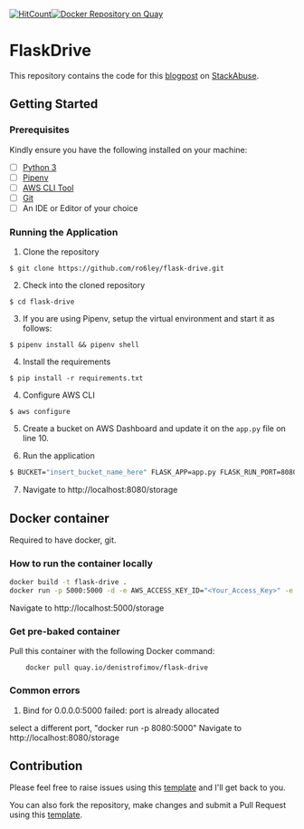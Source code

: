 [![HitCount](http://hits.dwyl.io/ro6ley/flask-drive.svg)](http://hits.dwyl.io/ro6ley/flask-drive)[![Docker Repository on Quay](https://quay.io/repository/denistrofimov/flask-drive/status "Docker Repository on Quay")](https://quay.io/repository/denistrofimov/flask-drive)

# FlaskDrive 

This repository contains the code for this [blogpost](https://stackabuse.com/file-management-with-aws-s3-python-and-flask/) on [StackAbuse](https://stackabuse.com/).

## Getting Started

### Prerequisites

Kindly ensure you have the following installed on your machine:

- [ ] [Python 3](https://realpython.com/installing-python/)
- [ ] [Pipenv](https://pipenv.readthedocs.io/en/latest/#install-pipenv-today)
- [ ] [AWS CLI Tool](https://docs.aws.amazon.com/cli/latest/userguide/cli-chap-configure.html)
- [ ] [Git]()
- [ ] An IDE or Editor of your choice

### Running the Application

1. Clone the repository

```
$ git clone https://github.com/ro6ley/flask-drive.git
```

2. Check into the cloned repository

```
$ cd flask-drive
```

3. If you are using Pipenv, setup the virtual environment and start it as follows:

```
$ pipenv install && pipenv shell
```

4. Install the requirements

```
$ pip install -r requirements.txt
```

4. Configure AWS CLI

```
$ aws configure
```

5. Create a bucket on AWS Dashboard and update it on the `app.py` file on line 10.

6. Run the application

```sh
$ BUCKET="insert_bucket_name_here" FLASK_APP=app.py FLASK_RUN_PORT=8080 FLASK_ENV=development FLASK_RUN_HOST=0.0.0.0 flask run
```

7. Navigate to http://localhost:8080/storage


## Docker container

Required to have docker, git.

### How to run the container locally

```sh
docker build -t flask-drive .
docker run -p 5000:5000 -d -e AWS_ACCESS_KEY_ID="<Your_Access_Key>" -e AWS_SECRET_ACCESS_KEY="<Your_Secret_Key>" -e BUCKET="<Your_Bucket_Name>" flask-drive
```

Navigate to http://localhost:5000/storage

### Get pre-baked container

Pull this container with the following Docker command:

        docker pull quay.io/denistrofimov/flask-drive

### Common errors

1. Bind for 0.0.0.0:5000 failed: port is already allocated

select a different port, "docker run -p 8080:5000"
Navigate to http://localhost:8080/storage

## Contribution

Please feel free to raise issues using this [template](./.github/ISSUE_TEMPLATE.md) and I'll get back to you.

You can also fork the repository, make changes and submit a Pull Request using this [template](./.github/PULL_REQUEST_TEMPLATE.md).
